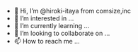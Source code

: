 - 👋 Hi, I’m @hiroki-itaya from comsize,inc
- 👀 I’m interested in ...
- 🌱 I’m currently learning ...
- 💞️ I’m looking to collaborate on ...
- 📫 How to reach me ...

<!---
hiroki-itaya/hiroki-itaya is a ✨ special ✨ repository because its `README.md` (this file) appears on your GitHub profile.
You can click the Preview link to take a look at your changes.
--->
